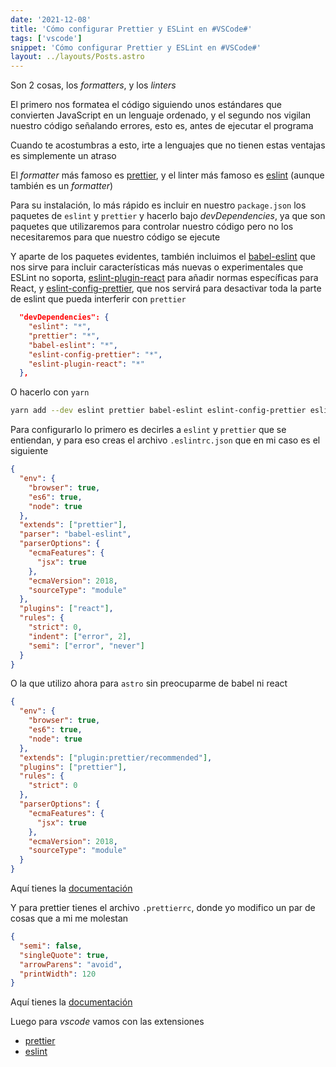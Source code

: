 ```yaml
---
date: '2021-12-08'
title: 'Cómo configurar Prettier y ESLint en #VSCode#'
tags: ['vscode']
snippet: 'Cómo configurar Prettier y ESLint en #VSCode#'
layout: ../layouts/Posts.astro
---
```


Son 2 cosas, los _formatters_, y los _linters_

El primero nos formatea el código siguiendo unos estándares que convierten JavaScript en un lenguaje ordenado, y el segundo nos vigilan nuestro código señalando errores, esto es, antes de ejecutar el programa

Cuando te acostumbras a esto, irte a lenguajes que no tienen estas ventajas es simplemente un atraso

El _formatter_ más famoso es [prettier](https://github.com/prettier/prettier), y el linter más famoso es [eslint](https://github.com/eslint/eslint) (aunque también es un _formatter_)

Para su instalación, lo más rápido es incluir en nuestro `package.json` los paquetes de `eslint` y `prettier` y hacerlo bajo _devDependencies_, ya que son paquetes que utilizaremos para controlar nuestro código pero no los necesitaremos para que nuestro código se ejecute

Y aparte de los paquetes evidentes, también incluimos el [babel-eslint](https://github.com/babel/babel-eslint) que nos sirve para incluir características más nuevas o experimentales que ESLint no soporta, [eslint-plugin-react](https://github.com/yannickcr/eslint-plugin-react) para añadir normas específicas para React, y [eslint-config-prettier](https://github.com/prettier/eslint-config-prettier), que nos servirá para desactivar toda la parte de eslint que pueda interferir con `prettier`

```json
  "devDependencies": {
    "eslint": "*",
    "prettier": "*",
    "babel-eslint": "*",
    "eslint-config-prettier": "*",
    "eslint-plugin-react": "*"
  },
```

O hacerlo con `yarn`

```bash
yarn add --dev eslint prettier babel-eslint eslint-config-prettier eslint-plugin-react
```

Para configurarlo lo primero es decirles a `eslint` y `prettier` que se entiendan, y para eso creas el archivo `.eslintrc.json` que en mi caso es el siguiente

```json
{
  "env": {
    "browser": true,
    "es6": true,
    "node": true
  },
  "extends": ["prettier"],
  "parser": "babel-eslint",
  "parserOptions": {
    "ecmaFeatures": {
      "jsx": true
    },
    "ecmaVersion": 2018,
    "sourceType": "module"
  },
  "plugins": ["react"],
  "rules": {
    "strict": 0,
    "indent": ["error", 2],
    "semi": ["error", "never"]
  }
}
```

O la que utilizo ahora para `astro` sin preocuparme de babel ni react

```json
{
  "env": {
    "browser": true,
    "es6": true,
    "node": true
  },
  "extends": ["plugin:prettier/recommended"],
  "plugins": ["prettier"],
  "rules": {
    "strict": 0
  },
  "parserOptions": {
    "ecmaFeatures": {
      "jsx": true
    },
    "ecmaVersion": 2018,
    "sourceType": "module"
  }
}
```

Aquí tienes la [documentación](https://eslint.org/docs/user-guide/configuring)

Y para prettier tienes el archivo `.prettierrc`, donde yo modifico un par de cosas que a mi me molestan

```json
{
  "semi": false,
  "singleQuote": true,
  "arrowParens": "avoid",
  "printWidth": 120
}
```

Aquí tienes la [documentación](https://prettier.io/docs/en/options.html)

Luego para _vscode_ vamos con las extensiones

- [prettier](https://marketplace.visualstudio.com/items?itemName=esbenp.prettier-vscode)
- [eslint](https://marketplace.visualstudio.com/items?itemName=dbaeumer.vscode-eslint)
